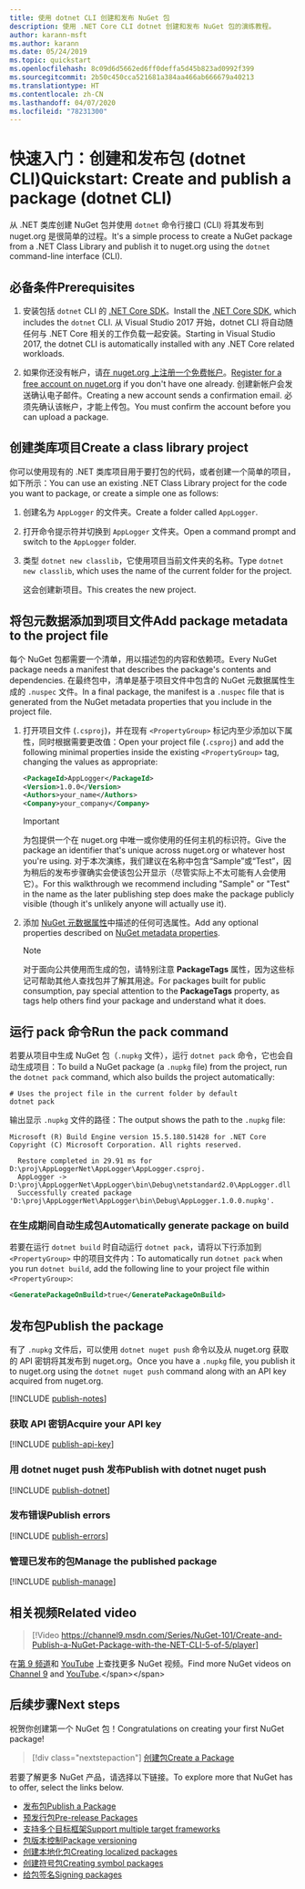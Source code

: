```yaml
---
title: 使用 dotnet CLI 创建和发布 NuGet 包
description: 使用 .NET Core CLI dotnet 创建和发布 NuGet 包的演练教程。
author: karann-msft
ms.author: karann
ms.date: 05/24/2019
ms.topic: quickstart
ms.openlocfilehash: 8c09d6d5662ed6ff0deffa5d45b823ad0992f399
ms.sourcegitcommit: 2b50c450cca521681a384aa466ab666679a40213
ms.translationtype: HT
ms.contentlocale: zh-CN
ms.lasthandoff: 04/07/2020
ms.locfileid: "78231300"
---
```

# <a name="quickstart-create-and-publish-a-package-dotnet-cli"></a><span data-ttu-id="e9f5c-103">快速入门：创建和发布包 (dotnet CLI)</span><span class="sxs-lookup"><span data-stu-id="e9f5c-103">Quickstart: Create and publish a package (dotnet CLI)</span></span>

<span data-ttu-id="e9f5c-104">从 .NET 类库创建 NuGet 包并使用 `dotnet` 命令行接口 (CLI) 将其发布到 nuget.org 是很简单的过程。</span><span class="sxs-lookup"><span data-stu-id="e9f5c-104">It's a simple process to create a NuGet package from a .NET Class Library and publish it to nuget.org using the `dotnet` command-line interface (CLI).</span></span>

## <a name="prerequisites"></a><span data-ttu-id="e9f5c-105">必备条件</span><span class="sxs-lookup"><span data-stu-id="e9f5c-105">Prerequisites</span></span>

1. <span data-ttu-id="e9f5c-106">安装包括 `dotnet` CLI 的 [.NET Core SDK](https://www.microsoft.com/net/download/)。</span><span class="sxs-lookup"><span data-stu-id="e9f5c-106">Install the [.NET Core SDK](https://www.microsoft.com/net/download/), which includes the `dotnet` CLI.</span></span> <span data-ttu-id="e9f5c-107">从 Visual Studio 2017 开始，dotnet CLI 将自动随任何与 .NET Core 相关的工作负载一起安装。</span><span class="sxs-lookup"><span data-stu-id="e9f5c-107">Starting in Visual Studio 2017, the dotnet CLI is automatically installed with any .NET Core related workloads.</span></span>

1. <span data-ttu-id="e9f5c-108">如果你还没有帐户，请[在 nuget.org 上注册一个免费帐户](https://www.nuget.org/users/account/LogOn?returnUrl=%2F)。</span><span class="sxs-lookup"><span data-stu-id="e9f5c-108">[Register for a free account on nuget.org](https://www.nuget.org/users/account/LogOn?returnUrl=%2F) if you don't have one already.</span></span> <span data-ttu-id="e9f5c-109">创建新帐户会发送确认电子邮件。</span><span class="sxs-lookup"><span data-stu-id="e9f5c-109">Creating a new account sends a confirmation email.</span></span> <span data-ttu-id="e9f5c-110">必须先确认该帐户，才能上传包。</span><span class="sxs-lookup"><span data-stu-id="e9f5c-110">You must confirm the account before you can upload a package.</span></span>

## <a name="create-a-class-library-project"></a><span data-ttu-id="e9f5c-111">创建类库项目</span><span class="sxs-lookup"><span data-stu-id="e9f5c-111">Create a class library project</span></span>

<span data-ttu-id="e9f5c-112">你可以使用现有的 .NET 类库项目用于要打包的代码，或者创建一个简单的项目，如下所示：</span><span class="sxs-lookup"><span data-stu-id="e9f5c-112">You can use an existing .NET Class Library project for the code you want to package, or create a simple one as follows:</span></span>

1. <span data-ttu-id="e9f5c-113">创建名为 `AppLogger` 的文件夹。</span><span class="sxs-lookup"><span data-stu-id="e9f5c-113">Create a folder called `AppLogger`.</span></span>

1. <span data-ttu-id="e9f5c-114">打开命令提示符并切换到 `AppLogger` 文件夹。</span><span class="sxs-lookup"><span data-stu-id="e9f5c-114">Open a command prompt and switch to the `AppLogger` folder.</span></span>

1. <span data-ttu-id="e9f5c-115">类型 `dotnet new classlib`，它使用项目当前文件夹的名称。</span><span class="sxs-lookup"><span data-stu-id="e9f5c-115">Type `dotnet new classlib`, which uses the name of the current folder for the project.</span></span>

   <span data-ttu-id="e9f5c-116">这会创建新项目。</span><span class="sxs-lookup"><span data-stu-id="e9f5c-116">This creates the new project.</span></span>

## <a name="add-package-metadata-to-the-project-file"></a><span data-ttu-id="e9f5c-117">将包元数据添加到项目文件</span><span class="sxs-lookup"><span data-stu-id="e9f5c-117">Add package metadata to the project file</span></span>

<span data-ttu-id="e9f5c-118">每个 NuGet 包都需要一个清单，用以描述包的内容和依赖项。</span><span class="sxs-lookup"><span data-stu-id="e9f5c-118">Every NuGet package needs a manifest that describes the package's contents and dependencies.</span></span> <span data-ttu-id="e9f5c-119">在最终包中，清单是基于项目文件中包含的 NuGet 元数据属性生成的 `.nuspec` 文件。</span><span class="sxs-lookup"><span data-stu-id="e9f5c-119">In a final package, the manifest is a `.nuspec` file that is generated from the NuGet metadata properties that you include in the project file.</span></span>

1. <span data-ttu-id="e9f5c-120">打开项目文件 (`.csproj`)，并在现有 `<PropertyGroup>` 标记内至少添加以下属性，同时根据需要更改值：</span><span class="sxs-lookup"><span data-stu-id="e9f5c-120">Open your project file (`.csproj`) and add the following minimal properties inside the existing `<PropertyGroup>` tag, changing the values as appropriate:</span></span>

    ```xml
    <PackageId>AppLogger</PackageId>
    <Version>1.0.0</Version>
    <Authors>your_name</Authors>
    <Company>your_company</Company>
    ```

    > [!Important]
    > <span data-ttu-id="e9f5c-121">为包提供一个在 nuget.org 中唯一或你使用的任何主机的标识符。</span><span class="sxs-lookup"><span data-stu-id="e9f5c-121">Give the package an identifier that's unique across nuget.org or whatever host you're using.</span></span> <span data-ttu-id="e9f5c-122">对于本次演练，我们建议在名称中包含“Sample”或“Test”，因为稍后的发布步骤确实会使该包公开显示（尽管实际上不太可能有人会使用它）。</span><span class="sxs-lookup"><span data-stu-id="e9f5c-122">For this walkthrough we recommend including "Sample" or "Test" in the name as the later publishing step does make the package publicly visible (though it's unlikely anyone will actually use it).</span></span>

1. <span data-ttu-id="e9f5c-123">添加 [NuGet 元数据属性](/dotnet/core/tools/csproj#nuget-metadata-properties)中描述的任何可选属性。</span><span class="sxs-lookup"><span data-stu-id="e9f5c-123">Add any optional properties described on [NuGet metadata properties](/dotnet/core/tools/csproj#nuget-metadata-properties).</span></span>

    > [!Note]
    > <span data-ttu-id="e9f5c-124">对于面向公共使用而生成的包，请特别注意 **PackageTags** 属性，因为这些标记可帮助其他人查找包并了解其用途。</span><span class="sxs-lookup"><span data-stu-id="e9f5c-124">For packages built for public consumption, pay special attention to the **PackageTags** property, as tags help others find your package and understand what it does.</span></span>

## <a name="run-the-pack-command"></a><span data-ttu-id="e9f5c-125">运行 pack 命令</span><span class="sxs-lookup"><span data-stu-id="e9f5c-125">Run the pack command</span></span>

<span data-ttu-id="e9f5c-126">若要从项目中生成 NuGet 包（`.nupkg` 文件），运行 `dotnet pack` 命令，它也会自动生成项目：</span><span class="sxs-lookup"><span data-stu-id="e9f5c-126">To build a NuGet package (a `.nupkg` file) from the project, run the `dotnet pack` command, which also builds the project automatically:</span></span>

```dotnetcli
# Uses the project file in the current folder by default
dotnet pack
```

<span data-ttu-id="e9f5c-127">输出显示 `.nupkg` 文件的路径：</span><span class="sxs-lookup"><span data-stu-id="e9f5c-127">The output shows the path to the `.nupkg` file:</span></span>

```output
Microsoft (R) Build Engine version 15.5.180.51428 for .NET Core
Copyright (C) Microsoft Corporation. All rights reserved.

  Restore completed in 29.91 ms for D:\proj\AppLoggerNet\AppLogger\AppLogger.csproj.
  AppLogger -> D:\proj\AppLoggerNet\AppLogger\bin\Debug\netstandard2.0\AppLogger.dll
  Successfully created package 'D:\proj\AppLoggerNet\AppLogger\bin\Debug\AppLogger.1.0.0.nupkg'.
```

### <a name="automatically-generate-package-on-build"></a><span data-ttu-id="e9f5c-128">在生成期间自动生成包</span><span class="sxs-lookup"><span data-stu-id="e9f5c-128">Automatically generate package on build</span></span>

<span data-ttu-id="e9f5c-129">若要在运行 `dotnet build` 时自动运行 `dotnet pack`，请将以下行添加到 `<PropertyGroup>` 中的项目文件内：</span><span class="sxs-lookup"><span data-stu-id="e9f5c-129">To automatically run `dotnet pack` when you run `dotnet build`, add the following line to your project file within `<PropertyGroup>`:</span></span>

```xml
<GeneratePackageOnBuild>true</GeneratePackageOnBuild>
```

## <a name="publish-the-package"></a><span data-ttu-id="e9f5c-130">发布包</span><span class="sxs-lookup"><span data-stu-id="e9f5c-130">Publish the package</span></span>

<span data-ttu-id="e9f5c-131">有了 `.nupkg` 文件后，可以使用 `dotnet nuget push` 命令以及从 nuget.org 获取的 API 密钥将其发布到 nuget.org。</span><span class="sxs-lookup"><span data-stu-id="e9f5c-131">Once you have a `.nupkg` file, you publish it to nuget.org using the `dotnet nuget push` command along with an API key acquired from nuget.org.</span></span>

[!INCLUDE [publish-notes](includes/publish-notes.md)]

### <a name="acquire-your-api-key"></a><span data-ttu-id="e9f5c-132">获取 API 密钥</span><span class="sxs-lookup"><span data-stu-id="e9f5c-132">Acquire your API key</span></span>

[!INCLUDE [publish-api-key](includes/publish-api-key.md)]

### <a name="publish-with-dotnet-nuget-push"></a><span data-ttu-id="e9f5c-133">用 dotnet nuget push 发布</span><span class="sxs-lookup"><span data-stu-id="e9f5c-133">Publish with dotnet nuget push</span></span>

[!INCLUDE [publish-dotnet](includes/publish-dotnet.md)]

### <a name="publish-errors"></a><span data-ttu-id="e9f5c-134">发布错误</span><span class="sxs-lookup"><span data-stu-id="e9f5c-134">Publish errors</span></span>

[!INCLUDE [publish-errors](includes/publish-errors.md)]

### <a name="manage-the-published-package"></a><span data-ttu-id="e9f5c-135">管理已发布的包</span><span class="sxs-lookup"><span data-stu-id="e9f5c-135">Manage the published package</span></span>

[!INCLUDE [publish-manage](includes/publish-manage.md)]

## <a name="related-video"></a><span data-ttu-id="e9f5c-136">相关视频</span><span class="sxs-lookup"><span data-stu-id="e9f5c-136">Related video</span></span>

> [!Video https://channel9.msdn.com/Series/NuGet-101/Create-and-Publish-a-NuGet-Package-with-the-NET-CLI-5-of-5/player]

<span data-ttu-id="e9f5c-137">在[第 9 频道](https://channel9.msdn.com/Series/NuGet-101)和 [YouTube](https://www.youtube.com/playlist?list=PLdo4fOcmZ0oVLvfkFk8O9h6v2Dcdh2bh_) 上查找更多 NuGet 视频。</span><span class="sxs-lookup"><span data-stu-id="e9f5c-137">Find more NuGet videos on [Channel 9](https://channel9.msdn.com/Series/NuGet-101) and [YouTube](https://www.youtube.com/playlist?list=PLdo4fOcmZ0oVLvfkFk8O9h6v2Dcdh2bh_).</span></span>

## <a name="next-steps"></a><span data-ttu-id="e9f5c-138">后续步骤</span><span class="sxs-lookup"><span data-stu-id="e9f5c-138">Next steps</span></span>

<span data-ttu-id="e9f5c-139">祝贺你创建第一个 NuGet 包！</span><span class="sxs-lookup"><span data-stu-id="e9f5c-139">Congratulations on creating your first NuGet package!</span></span>

> [!div class="nextstepaction"]
> [<span data-ttu-id="e9f5c-140">创建包</span><span class="sxs-lookup"><span data-stu-id="e9f5c-140">Create a Package</span></span>](../create-packages/creating-a-package-dotnet-cli.md)

<span data-ttu-id="e9f5c-141">若要了解更多 NuGet 产品，请选择以下链接。</span><span class="sxs-lookup"><span data-stu-id="e9f5c-141">To explore more that NuGet has to offer, select the links below.</span></span>

- [<span data-ttu-id="e9f5c-142">发布包</span><span class="sxs-lookup"><span data-stu-id="e9f5c-142">Publish a Package</span></span>](../nuget-org/publish-a-package.md)
- [<span data-ttu-id="e9f5c-143">预发行包</span><span class="sxs-lookup"><span data-stu-id="e9f5c-143">Pre-release Packages</span></span>](../create-packages/Prerelease-Packages.md)
- [<span data-ttu-id="e9f5c-144">支持多个目标框架</span><span class="sxs-lookup"><span data-stu-id="e9f5c-144">Support multiple target frameworks</span></span>](../create-packages/multiple-target-frameworks-project-file.md)
- [<span data-ttu-id="e9f5c-145">包版本控制</span><span class="sxs-lookup"><span data-stu-id="e9f5c-145">Package versioning</span></span>](../concepts/package-versioning.md)
- [<span data-ttu-id="e9f5c-146">创建本地化包</span><span class="sxs-lookup"><span data-stu-id="e9f5c-146">Creating localized packages</span></span>](../create-packages/creating-localized-packages.md)
- [<span data-ttu-id="e9f5c-147">创建符号包</span><span class="sxs-lookup"><span data-stu-id="e9f5c-147">Creating symbol packages</span></span>](../create-packages/symbol-packages-snupkg.md)
- [<span data-ttu-id="e9f5c-148">给包签名</span><span class="sxs-lookup"><span data-stu-id="e9f5c-148">Signing packages</span></span>](../create-packages/Sign-a-package.md)

